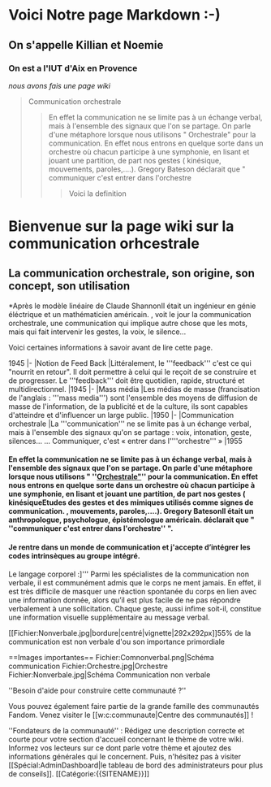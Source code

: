 
#  Voici Notre page Markdown :-)
## On s'appelle Killian et Noemie 
### On est a l'IUT d'Aix en Provence
*nous avons fais une page wiki*

> Communication orchestrale
>> En effet la communication ne se limite pas à un échange verbal, mais à l'ensemble des signaux que l'on se partage. On parle d'une métaphore lorsque nous utilisons " Orchestrale" pour la communication. En effet nous entrons en quelque sorte dans un orchestre où chacun participe à une symphonie, en lisant et jouant une partition, de part nos gestes ( kinésique, mouvements, paroles,....). Gregory Bateson déclarait que " communiquer c'est entrer dans l'orchestre 
>>> Voici la definition 




# Bienvenue sur la page wiki sur la communication orhcestrale

## La communication orchestrale, son origine, son concept, son utilisation

*Après le modèle linéaire de Claude Shannon<ref group="info">Il était un ingénieur en génie éléctrique et un mathématicien américain. </ref>, voit le jour la communication orchestrale, une communication qui implique autre chose que les mots, mais qui fait intervenir les gestes, la voix, le silence...

Voici certaines informations à savoir avant de lire cette page. 

1945
|-
|Notion de Feed Back
|Littéralement, le '''feedback''' c'est ce qui "nourrit en retour". Il doit permettre à celui qui le reçoit de se construire et de progresser. Le '''feedback''' doit être quotidien, rapide, structuré et multidirectionnel.
|1945
|-
|Mass média
|Les médias de masse (francisation de l'anglais : '''mass media''') sont l'ensemble des moyens de diffusion de masse de l'information, de la publicité et de la culture, ils sont capables d'atteindre et d'influencer un large public.
|1950
|-
|Communication orchestrale
|La '''communication''' ne se limite pas à un échange verbal, mais à l'ensemble des signaux qu'on se partage : voix, intonation, geste, silences… ... Communiquer, c'est « entrer dans l''''orchestre''' »
|1955


#### En effet la communication ne se limite pas à un échange verbal, mais à l'ensemble des signaux que l'on se partage. On parle d'une métaphore lorsque nous utilisons " ''<u>Orchestrale"</u>'' pour la communication. En effet nous entrons en quelque sorte dans un orchestre où chacun participe à une symphonie, en lisant et jouant une partition, de part nos gestes ( kinésique<ref group="info">Etudes des gestes et des mimiques utilisés comme signes de communication.</ref> , mouvements, paroles,....). Gregory Bateson<ref group="info">Il était un anthropologue, psychologue, épistémologue américain. </ref>  déclarait que " ''communiquer c'est entrer dans l'orchestre'' ".

#### Je rentre dans un monde de communication  et j'accepte d’intégrer les codes intrinsèques au groupe intégré.
 Le langage corporel :]''' Parmi les spécialistes de la communication non verbale, il est communément admis que le corps ne ment jamais. En effet, il est très difficile de masquer une réaction spontanée du corps en lien avec une information donnée, alors qu’il est plus facile de ne pas répondre verbalement à une sollicitation. Chaque geste, aussi infime soit-il, constitue une information visuelle supplémentaire au message verbal.

[[Fichier:Nonverbale.jpg|bordure|centré|vignette|292x292px]]<ref group="info">55% de la communication est non verbale d'ou son importance primordiale </ref>
<br /></div>
<references group="info" />

==Images importantes==
<gallery position="center" captionalign="center" navigation="true">
Fichier:Comnonverbal.png|Schéma communication
Fichier:Orchestre.jpg|Orchestre
Fichier:Nonverbale.jpg|Schéma Communication non verbale
</gallery>
<!-- La galerie ci-dessus convient parfaitement pour les pages d'articles mais il serait également bien d'en avoir une autre juste en dessous qui listerait les pages de Catégorie: les plus importantes. -->
<mainpage-endcolumn />
<mainpage-rightcolumn-start />
''Besoin d'aide pour construire cette communauté ?''



Vous pouvez également faire partie de la grande famille des communautés Fandom. Venez visiter le [[w:c:communaute|Centre des communautés]] !

''Fondateurs de la communauté'' : Rédigez une description correcte et courte pour votre section d'accueil concernant le thème de votre wiki. Informez vos lecteurs sur ce dont parle votre thème et ajoutez des informations générales qui le concernent. Puis, n'hésitez pas à visiter [[Spécial:AdminDashboard|le tableau de bord des administrateurs pour plus de conseils]].
<mainpage-endcolumn />
[[Catégorie:{{SITENAME}}]]

